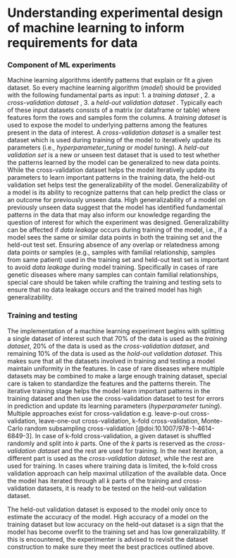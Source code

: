 # Understanding experimental design of machine learning to inform requirements for data

### Component of ML experiments

Machine learning algorithms identify patterns that explain or fit a given dataset.
So every machine learning algorithm (_model_) should be provided with the following fundamental parts as input: 1. a _training dataset_ , 2. a _cross-validation dataset_ , 3. a _held-out validation dataset_ .
Typically each of these input datasets consists of a matrix (or dataframe or table) where features form the rows and samples form the columns.
A _training dataset_ is used to expose the model to underlying patterns among the features present in the data of interest.
A _cross-validation dataset_ is a smaller test dataset which is used during training of the model to iteratively update its parameters (i.e., _hyperparameter_tuning_ or _model tuning_).
A _held-out validation set_ is a new or unseen test dataset that is used to test whether the patterns learned by the model can be generalized to new data points.
While the cross-validation dataset helps the model iteratively update its parameters to learn important patterns in the training data, the held-out validation set helps test the generalizability of the model.
Generalizability of a model is its ability to recognize patterns that can help predict the class or an outcome for previously unseen data.
High generalizability of a model on previously unseen data suggest that the model has identified fundamental patterns in the data that may also inform our knowledge regarding the question of interest for which the experiment was designed.
Generalizability can be affected if _data leakage_ occurs during training of the model, i.e., if a model sees the same or similar data points in both the training set and the held-out test set.
Ensuring absence of any overlap or relatedness among data points or samples (e.g., samples with familial relationship, samples from same patient) used in the training set and held-out test set is important to avoid _data leakage_ during model training.
Specifically in cases of rare genetic diseases where many samples can contain familial relationships, special care should be taken while crafting the training and testing sets to ensure that no data leakage occurs and the trained model has high generalizability.


### Training and testing

The implementation of a machine learning experiment begins with splitting a single dataset of interest such that 70% of the data is used as the _training dataset_, 20% of the data is used as the _cross-validation dataset_, and remaining 10% of the data is used as the _hold-out validation dataset_.
This makes sure that all the datasets involved in training and testing a model maintain uniformity in the features.
In case of rare diseases where multiple datasets may be combined to make a large enough training dataset, special care is taken to standardize the features and the patterns therein.
The iterative training stage helps the model learn important patterns in the training dataset and then use the cross-validation dataset to test for errors in prediction and update its learning parameters (_hyperparameter tuning_).
Multiple approaches exist for cross-validation e.g. leave-p-out cross-validation, leave-one-out cross-validation, k-fold cross-validation, Monte-Carlo random subsampling cross-validation [@doi:10.1007/978-1-4614-6849-3].
In case of k-fold cross-validation, a given dataset is shuffled randomly and split into _k_ parts.
One of the _k_ parts is reserved as the _cross-validation dataset_ and the rest are used for training.
In the next iteration, a different part is used as the _cross-validation dataset_, while the rest are used for training.
In cases where training data is limited, the k-fold cross validation approach can help maximal utilization of the available data.
Once the model has iterated through all _k_ parts of the training and cross-validation datasets, it is ready to be tested on the held-out validation dataset. 

The held-out validation dataset is exposed to the model only once to estimate the accuracy of the model.
High accuracy of a model on the training dataset but low accuracy on the held-out dataset is a sign that the model has become overfit to the training set and has low generalizability.
If this is encountered, the experimenter is advised to revisit the dataset construction to make sure they meet the best practices outlined above.




